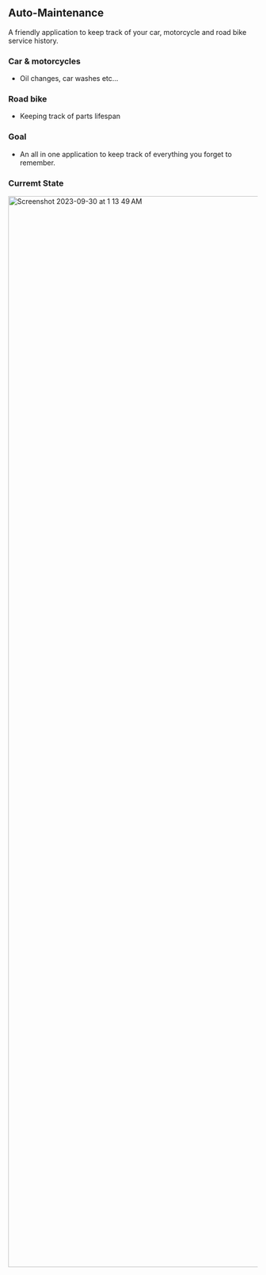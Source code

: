 ## Auto-Maintenance
A friendly application to keep track of your car, motorcycle and road bike service history.

### Car & motorcycles 
- Oil changes, car washes etc...

### Road bike 
- Keeping track of parts lifespan


### Goal 
- An all in one application to keep track of everything you forget to remember.

### Curremt State 

<img width="2160" alt="Screenshot 2023-09-30 at 1 13 49 AM" src="https://github.com/Ounceleopard/Auto-Maintenance/assets/40043757/d5be03d4-dfb1-452f-8811-f42b7305ef61">
